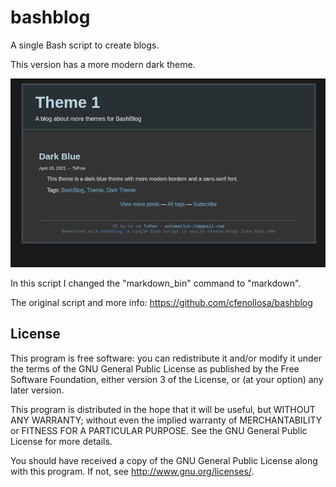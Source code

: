 bashblog
========

A single Bash script to create blogs. 

This version has a more modern dark theme.

![](bashblog-dark-blue.jpg)

In this script I changed the "markdown_bin" command to "markdown".

The original script and more info:
<https://github.com/cfenollosa/bashblog>




License
-------

This program is free software: you can redistribute it and/or modify
it under the terms of the GNU General Public License as published by
the Free Software Foundation, either version 3 of the License, or
(at your option) any later version.

This program is distributed in the hope that it will be useful,
but WITHOUT ANY WARRANTY; without even the implied warranty of
MERCHANTABILITY or FITNESS FOR A PARTICULAR PURPOSE.  See the
GNU General Public License for more details.

You should have received a copy of the GNU General Public License
along with this program.  If not, see <http://www.gnu.org/licenses/>.
